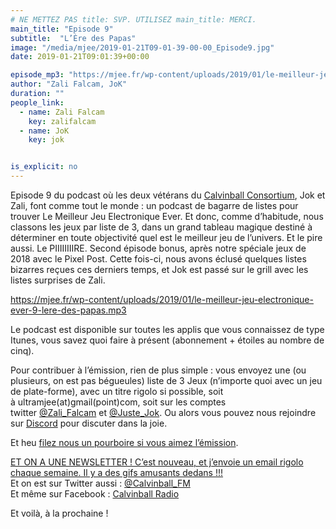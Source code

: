 ```yaml
---
# NE METTEZ PAS title: SVP. UTILISEZ main_title: MERCI.
main_title: "Episode 9"
subtitle:  "L’Ère des Papas"
image: "/media/mjee/2019-01-21T09-01-39-00-00_Episode9.jpg"
date: 2019-01-21T09:01:39+00:00

episode_mp3: "https://mjee.fr/wp-content/uploads/2019/01/le-meilleur-jeu-electronique-ever-9-lere-des-papas.mp3"
author: "Zali Falcam, JoK"
duration: ""
people_link: 
  - name: Zali Falcam
    key: zalifalcam
  - name: JoK
    key: jok


is_explicit: no
---
```


<PodcastHeader/>

<!-- ECRIRE LA DESCRIPTION DE L'EPISODE SOUS CETTE LIGNE -->
<p>Episode 9 du podcast où les deux vétérans du&nbsp;<a href="https://calvinballradio.wordpress.com/" rel="nofollow">Calvinball Consortium</a>, Jok et Zali, font comme tout le monde : un podcast de bagarre de listes pour trouver&nbsp;Le Meilleur Jeu Electronique Ever.&nbsp;Et donc, comme d’habitude, nous classons les jeux par liste de 3, dans un grand tableau magique destiné à déterminer en toute objectivité quel est le meilleur jeu de l’univers. Et le pire aussi. Le PIIIIIIIIRE. Second épisode bonus, après notre spéciale jeux de 2018 avec le Pixel Post. Cette fois-ci, nous avons éclusé quelques listes bizarres reçues ces derniers temps, et Jok est passé sur le grill avec les listes surprises de Zali.</p>
<p><a href="https://mjee.fr/wp-content/uploads/2019/01/le-meilleur-jeu-electronique-ever-9-lere-des-papas.mp3" rel="nofollow">https://mjee.fr/wp-content/uploads/2019/01/le-meilleur-jeu-electronique-ever-9-lere-des-papas.mp3</a></p>
<p>Le podcast est disponible sur toutes les applis que vous connaissez de type Itunes, vous savez quoi faire à présent (abonnement + étoiles au nombre de cinq).</p>
<p>Pour contribuer à l’émission, rien de plus simple : vous envoyez une (ou plusieurs, on est pas bégueules) liste de&nbsp;3 Jeux&nbsp;(n’importe quoi avec&nbsp;un jeu de plate-forme), avec un titre rigolo si possible, soit à&nbsp;ultramjee(at)gmail(point)com, soit sur les comptes twitter&nbsp;<a href="https://twitter.com/Zali_Falcam" rel="nofollow">@Zali_Falcam</a>&nbsp;et&nbsp;<a href="https://twitter.com/Juste_JoK" rel="nofollow">@Juste_Jok</a>.&nbsp;Ou alors vous pouvez nous rejoindre sur&nbsp;<a href="https://discord.gg/4RnA9v7" rel="nofollow">Discord</a>&nbsp;pour discuter dans la joie.</p>
<p>Et heu <a href="https://fr.tipeee.com/calvinball" rel="nofollow">filez nous un pourboire si vous aimez l’émission</a>.</p>
<p><a href="https://twitter.us7.list-manage.com/subscribe?u=da574416b45d27907fa2cb271&amp;id=47a77c6791" rel="nofollow">ET ON A UNE NEWSLETTER ! C’est nouveau, et j’envoie un email rigolo chaque semaine. Il y a des gifs amusants dedans !!!</a><br>
Et on est sur Twitter aussi :&nbsp;<a href="https://twitter.com/Calvinball_FM?lang=fr" rel="nofollow">@Calvinball_FM</a><br>
Et même sur Facebook : <a href="https://www.facebook.com/CalvinballRadio" rel="nofollow">Calvinball Radio</a></p>
<p>Et voilà, à la prochaine !</p>


